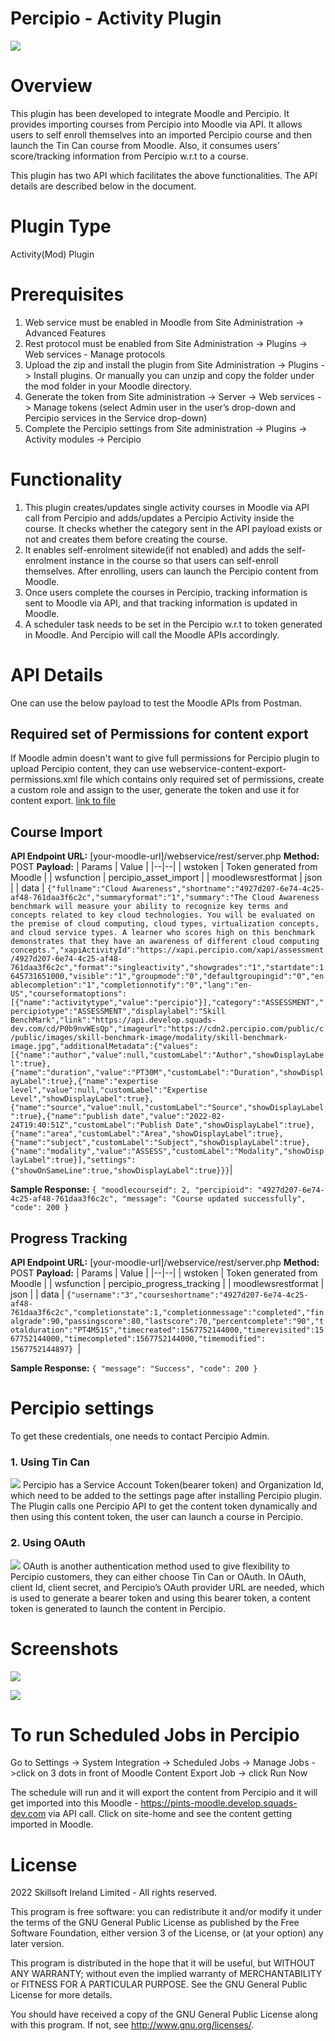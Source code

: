 # Percipio - Activity Plugin
![](pix/pluginlogo.png)

# Overview
This plugin has been developed to integrate Moodle and Percipio. It provides importing courses from Percipio into Moodle via API. It allows users to self enroll themselves into an imported Percipio course and then launch the Tin Can course from Moodle. Also, it consumes users' score/tracking information from Percipio w.r.t to a course.

This plugin has two API which facilitates the above functionalities. The API details are described below in the document.

# Plugin Type
Activity(Mod) Plugin

# Prerequisites
1.  Web service must be enabled in Moodle from Site Administration -> Advanced Features
2.  Rest protocol must be enabled from Site Administration -> Plugins -> Web services - Manage protocols
3.  Upload the zip and install the plugin from Site Administration -> Plugins -> Install plugins. Or manually you can unzip and copy the folder under the mod folder in your Moodle directory.
4.  Generate the token from Site administration -> Server -> Web services -> Manage tokens (select Admin user in the user’s drop-down and Percipio services in the Service drop-down)
5.  Complete the Percipio settings from Site administration -> Plugins -> Activity modules -> Percipio

# Functionality
1.  This plugin creates/updates single activity courses in Moodle via API call from Percipio and adds/updates a Percipio Activity inside the course. It checks whether the category sent in the API payload exists or not and creates them before creating the course.
2.  It enables self-enrolment sitewide(if not enabled) and adds the self-enrolment instance in the course so that users can self-enroll themselves. After enrolling, users can launch the Percipio content from Moodle.
3.  Once users complete the courses in Percipio, tracking information is sent to Moodle via API, and that tracking information is updated in Moodle.
4.  A scheduler task needs to be set in the Percipio w.r.t to token generated in Moodle. And Percipio will call the Moodle APIs accordingly.
    
# API Details
One can use the below payload to test the Moodle APIs from Postman.

## Required set of Permissions for content export
If Moodle admin doesn't want to give full permissions for Percipio plugin to upload Percipio content, they can use webservice-content-export-permissions.xml file which contains only required set of permissions, create a custom role and assign to the user, generate the token and use it for content export.
[link to file](https://github.com/skillsoftadmin/moodle-mod_percipio/blob/master/webservice-content-export-permissions.xml)

## Course Import
**API Endpoint URL:** [your-moodle-url]/webservice/rest/server.php
**Method:** POST
**Payload:**
| Params | Value |
|--|--|
| wstoken | Token generated from Moodle |
| wsfunction | percipio_asset_import |
| moodlewsrestformat | json |
| data | ``{"fullname":"Cloud Awareness","shortname":"4927d207-6e74-4c25-af48-761daa3f6c2c","summaryformat":"1","summary":"The Cloud Awareness benchmark will measure your ability to recognize key terms and concepts related to key cloud technologies. You will be evaluated on the premise of cloud computing, cloud types, virtualization concepts, and cloud service types. A learner who scores high on this benchmark demonstrates that they have an awareness of different cloud computing concepts.","xapiActivityId":"https://xapi.percipio.com/xapi/assessment/4927d207-6e74-4c25-af48-761daa3f6c2c","format":"singleactivity","showgrades":"1","startdate":1645731651000,"visible":"1","groupmode":"0","defaultgroupingid":"0","enablecompletion":"1","completionnotify":"0","lang":"en-US","courseformatoptions":[{"name":"activitytype","value":"percipio"}],"category":"ASSESSMENT","percipiotype":"ASSESSMENT","displaylabel":"Skill BenchMark","link":"https://api.develop.squads-dev.com/cd/P0b9nvWEsQp","imageurl":"https://cdn2.percipio.com/public/c/public/images/skill-benchmark-image/modality/skill-benchmark-image.jpg","additionalMetadata":{"values":[{"name":"author","value":null,"customLabel":"Author","showDisplayLabel":true},{"name":"duration","value":"PT30M","customLabel":"Duration","showDisplayLabel":true},{"name":"expertise level","value":null,"customLabel":"Expertise Level","showDisplayLabel":true},{"name":"source","value":null,"customLabel":"Source","showDisplayLabel":true},{"name":"publish date","value":"2022-02-24T19:40:51Z","customLabel":"Publish Date","showDisplayLabel":true},{"name":"area","customLabel":"Area","showDisplayLabel":true},{"name":"subject","customLabel":"Subject","showDisplayLabel":true},{"name":"modality","value":"ASSESS","customLabel":"Modality","showDisplayLabel":true}],"settings":{"showOnSameLine":true,"showDisplayLabel":true}}}``|

**Sample Response:**
``
{
"moodlecourseid": 2,
"percipioid": "4927d207-6e74-4c25-af48-761daa3f6c2c",
"message": "Course updated successfully",
"code": 200
}
``

## Progress Tracking
**API Endpoint URL:** [your-moodle-url]/webservice/rest/server.php
**Method:** POST
**Payload:**
| Params | Value |
|--|--|
| wstoken | Token generated from Moodle |
| wsfunction | percipio_progress_tracking |
| moodlewsrestformat | json |
| data | ``{"username":"3","courseshortname":"4927d207-6e74-4c25-af48-761daa3f6c2c","completionstate":1,"completionmessage":"completed","finalgrade":90,"passingscore":80,"lastscore":70,"percentcomplete":"90","totalduration":"PT4M51S","timecreated":1567752144000,"timerevisited":1567752144000,"timecompleted":1567752144000,"timemodified": 1567752144897} ``|

**Sample Response:**
``
{
"message": "Success",
"code": 200
}
``

# Percipio settings
To get these credentials, one needs to contact Percipio Admin.

### 1. Using Tin Can
![](pix/tincan.png)
Percipio has a Service Account Token(bearer token) and Organization Id, which need to be added to the settings page after installing Percipio plugin.
The Plugin calls one Percipio API to get the content token dynamically and then using this content token, the user can launch a course in Percipio.

### 2. Using OAuth
![](pix/oauth.png)
OAuth is another authentication method used to give flexibility to Percipio customers, they can either choose Tin Can or OAuth.
In OAuth, client Id, client secret, and Percipio’s OAuth provider URL are needed, which is used to generate a bearer token and using this bearer token, a content token is generated to launch the content in Percipio.

# Screenshots

![](pix/launch.png)

![](pix/report.png)

# To run Scheduled Jobs in Percipio



Go to Settings -> System Integration -> Scheduled Jobs -> Manage Jobs ->click on 3 dots in front of Moodle Content Export Job -> click Run Now

The schedule will run and it will export the content from Percipio and it will get imported into this Moodle - https://pints-moodle.develop.squads-dev.com via API call. 
Click on site-home and see the content getting imported in Moodle.

# License
2022 Skillsoft Ireland Limited - All rights reserved.

This program is free software: you can redistribute it and/or modify it under the terms of the GNU General Public License as published by the Free Software Foundation, either version 3 of the License, or (at your option) any later version.

This program is distributed in the hope that it will be useful, but WITHOUT ANY WARRANTY; without even the implied warranty of MERCHANTABILITY or FITNESS FOR A PARTICULAR PURPOSE. See the GNU General Public License for more details.

You should have received a copy of the GNU General Public License along with this program. If not, see http://www.gnu.org/licenses/.
